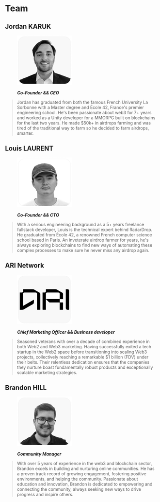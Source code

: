 # Team

## Jordan KARUK

<figure><img src=".gitbook/assets/1.png" alt="" width="180"><figcaption><p><em><strong>Co-Founder &#x26;&#x26; CEO</strong></em></p></figcaption></figure>

> Jordan has graduated from both the famous French University La Sorbonne with a Master degree and École 42, France's premier engineering school. He's been passionate about web3 for 7+ years and worked as a Unity developer for a MMORPG built on blockchains for the last two years. He made $50k+ in airdrops farming and was tired of the traditional way to farm so he decided to farm airdrops, smarter.

## Louis LAURENT

<figure><img src=".gitbook/assets/2.png" alt="" width="180"><figcaption><p><em><strong>Co-Founder &#x26;&#x26; CTO</strong></em></p></figcaption></figure>

> With a serious engineering background as a 5+ years freelance fullstack developer, Louis is the technical expert behind RadarDrop. He graduated from École 42, a renowned French computer science school based in Paris. An inveterate airdrop farmer for years, he's always exploring blockchains to find new ways of automating these complex processes to make sure he never miss any airdrop again.

## ARI Network

<figure><img src=".gitbook/assets/3.png" alt="" width="180"><figcaption><p><em><strong>Chief Marketing Officer &#x26;&#x26;  Business developer</strong></em> </p></figcaption></figure>

> Seasoned veterans with over a decade of combined experience in both Web2 and Web3 marketing. Having successfully exited a tech startup in the Web2 space before transitioning into scaling Web3 projects, collectively reaching a remarkable $1 billion (FDV) under their belts. Their relentless dedication ensures that the companies they nurture boast fundamentally robust products and exceptionally scalable marketing strategies.

## Brandon HILL

<figure><img src=".gitbook/assets/4.png" alt="" width="180"><figcaption><p><em><strong>Community Manager</strong></em></p></figcaption></figure>

> With over 5 years of experience in the web3 and blockchain sector, Brandon excels in building and nurturing online communities. He has a proven track record of growing engagement, fostering positive environments, and helping the community. Passionate about education and innovation, Brandon is dedicated to empowering and connecting the community, always seeking new ways to drive progress and inspire others.

